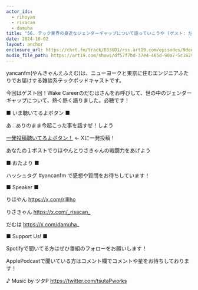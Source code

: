 ```yaml
---
actor_ids:
  - rihoyan
  - risacan
  - damuha
title: "56. テック業界の身近なジェンダーギャップについて語っていこうや (ゲスト: だむはさん)"
date: 2024-10-02
layout: anchor
enclosure_url: https://chrt.fm/track/D33GD1/rss.art19.com/episodes/9dee5244-b95f-41ac-bb29-4a1129075117.mp3?rss_browser=BAhJIgtDaHJvbWUGOgZFVA%3D%3D--d05363d83ce333c74f32188013892b2863ad051c
audio_file_path: https://art19.com/shows/df57f7bd-37e4-465d-90a7-5c18294f290b/episodes/9dee5244-b95f-41ac-bb29-4a1129075117/embed
---
```


yancanfm(やんきゃんえふえむ)は、ニューヨークと東京に住むエンジニアふたりでお届けする雑談系テックポッドキャストです。

今回はゲスト回！Wake Careerのだむはさんをお呼びして、世の中のジェンダーギャップについて、熱く熱く語りました。必聴です！

■ いま聴いてるよボタン ■

あ…ありのまま今起こった事を話すぜ！しよう

[一発投稿聴いてるよボタン！](https://twitter.com/intent/post?hashtags=yancanfm%20%E8%81%B4%E3%81%84%E3%81%A6%E3%82%8B%E3%82%88%E2%9C%A8) ← Xに一発投稿！

あなたの１ポストでりほやんとりさきゃんの戦闘力をあげよう

■ おたより ■

ハッシュタグ ⁠#yancanfm⁠ で感想や質問をお待ちしています！

■ Speaker ■

りほやん ⁠https://x.com/rllllho⁠

りさきゃん ⁠https://x.com/_risacan_⁠

だむは https://x.com/damuha_

■ Support Us! ■

Spotifyで聞いてる方はぜひ番組のフォローをお願いします！

ApplePodcastで聞いている方はコメント欄でコメントや星をお待ちしております！

♪ Music by ツタP ⁠https://twitter.com/tsutaPworks


